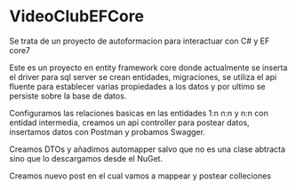 # VideoClubEFCore

Se trata de un proyecto de autoformacion para interactuar con C# y EF core7


Este es un proyecto en entity framework core donde actualmente se inserta el driver para sql server se crean entidades, migraciones, se utiliza el api fluente para establecer varias propiedades a los datos y por ultimo se persiste sobre la base de datos.

Configuramos las relaciones basicas  en las entidades 1:n n:n y n:n con entidad intermedia, creamos un api controller para postear datos, insertamos datos con Postman y probamos Swagger. 

Creamos DTOs y añadimos automapper salvo que no es una clase abtracta sino que lo descargamos desde el NuGet.

Creamos nuevo post en el cual vamos a mappear y postear colleciones
